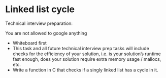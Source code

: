 # Linked list cycle
Technical interview preparation:

You are not allowed to google anything
-   Whiteboard first
-   This task and all future technical interview prep tasks will include checks for the efficiency of your solution, i.e. is your solution’s runtime fast enough, does your solution require extra memory usage / mallocs, etc.
-   Write a function in C that checks if a singly linked list has a cycle in it.
